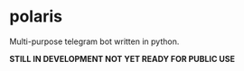 # polaris
Multi-purpose telegram bot written in python.

<b>STILL IN DEVELOPMENT
NOT YET READY FOR PUBLIC USE</b>
